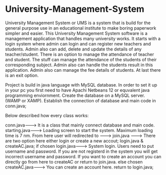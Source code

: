 # University-Management-System
University Management System or UMS is a system that is build for the general purpose use in an educational institute  to make boring paperwork simpler and easier. This University Management System software is a management application that handles many university works. It starts with a login system where admin can login and can register new teachers and students. Admin also can add, delete and update the details of any teacher/student. There is an option to manage the attendance of teacher and student. The stuff can manage the attendance of the students of their corresponding subject. Admin also can handle the students result in this application. Admin also can manage the fee details of students. At last there is an exit option.

Project is build in java language with MySQL database. In order to set it up in your pc you first need to have Apachi Netbeans 12 or equvalent java programming enviornment. Create the database on a MySQL server. (WAMP or XAMP). Establish the connection of database and main code in conn.java; 

Below described how every class works:

conn.java---> It is a class that mainly connect database and main code.
starting.java---> Loading screen to start the system. Maximum loading time is 7 nm. From here user will redirected to ---> join.java ---> There are two option here either login or create a new accout; login.java & createAC.java;
if chosen login.java---> System login. Users need to put username and password. If you are not registerd in the system you will get incorrect username and password. If you want to create an account you can directly go from here to createAC or return to join.java.
else chosen createAC.java---> You can create an account here. return to login.java;


